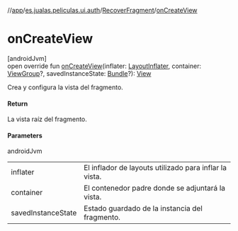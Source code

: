 //[app](../../../index.md)/[es.jualas.peliculas.ui.auth](../index.md)/[RecoverFragment](index.md)/[onCreateView](on-create-view.md)

# onCreateView

[androidJvm]\
open override fun [onCreateView](on-create-view.md)(inflater: [LayoutInflater](https://developer.android.com/reference/kotlin/android/view/LayoutInflater.html), container: [ViewGroup](https://developer.android.com/reference/kotlin/android/view/ViewGroup.html)?, savedInstanceState: [Bundle](https://developer.android.com/reference/kotlin/android/os/Bundle.html)?): [View](https://developer.android.com/reference/kotlin/android/view/View.html)

Crea y configura la vista del fragmento.

#### Return

La vista raíz del fragmento.

#### Parameters

androidJvm

| | |
|---|---|
| inflater | El inflador de layouts utilizado para inflar la vista. |
| container | El contenedor padre donde se adjuntará la vista. |
| savedInstanceState | Estado guardado de la instancia del fragmento. |
